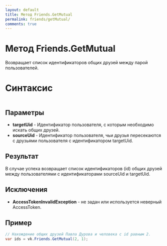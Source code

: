 ```yaml
---
layout: default
title: Метод Friends.GetMutual
permalink: friends/getMutual/
comments: true
---
```

# Метод Friends.GetMutual
Возвращает список идентификаторов общих друзей между парой пользователей.

# Синтаксис
```csharp

```

## Параметры
+ **targetUid** - Идентификатор пользователя, с которым необходимо искать общих друзей.
+ **sourceUid** - Идентификатор пользователя, чьи друзья пересекаются с друзьями пользователя с идентификатором targetUid.

## Результат
В случае успеха возвращает список идентификаторов (id) общих друзей между пользователями с идентификаторами sourceUid и targetUid.

## Исключения
+ **AccessTokenInvalidException** - не задан или используется неверный AccessToken.

## Пример
```csharp
// Нахождение общих друзей Павла Дурова и человека с id равным 2.
var ids = vk.Friends.GetMutual(2, 1);
```
